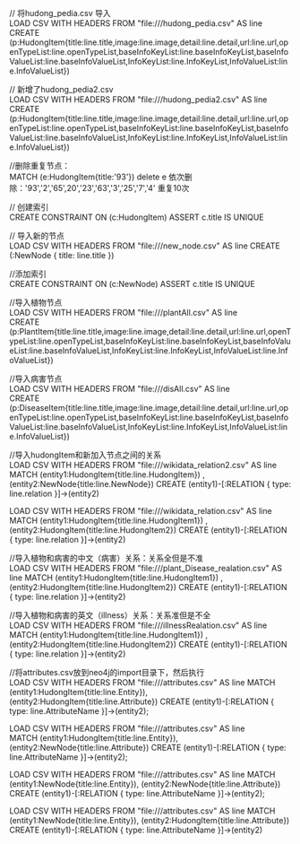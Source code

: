 // 将hudong_pedia.csv 导入                                                                                                   
LOAD CSV WITH HEADERS  FROM "file:///hudong_pedia.csv" AS line  
CREATE (p:HudongItem{title:line.title,image:line.image,detail:line.detail,url:line.url,openTypeList:line.openTypeList,baseInfoKeyList:line.baseInfoKeyList,baseInfoValueList:line.baseInfoValueList,InfoKeyList:line.InfoKeyList,InfoValueList:line.InfoValueList}) 


// 新增了hudong_pedia2.csv                                                                                              
LOAD CSV WITH HEADERS  FROM "file:///hudong_pedia2.csv" AS line  
CREATE (p:HudongItem{title:line.title,image:line.image,detail:line.detail,url:line.url,openTypeList:line.openTypeList,baseInfoKeyList:line.baseInfoKeyList,baseInfoValueList:line.baseInfoValueList,InfoKeyList:line.InfoKeyList,InfoValueList:line.InfoValueList}) 


//删除重复节点：                                                                                                             
MATCH (e:HudongItem{title:'93'}) delete e	依次删除：'93','2','65',20','23','63','3','25','7','4'	重复10次


// 创建索引                                                                                                                             
CREATE CONSTRAINT ON (c:HudongItem)
ASSERT c.title IS UNIQUE


// 导入新的节点                                                                                                                          
LOAD CSV WITH HEADERS FROM "file:///new_node.csv" AS line
CREATE (:NewNode { title: line.title })


//添加索引                                                                                            
CREATE CONSTRAINT ON (c:NewNode)
ASSERT c.title IS UNIQUE


//导入植物节点                                                                                                                  
LOAD CSV WITH HEADERS  FROM "file:///plantAll.csv" AS line  
CREATE (p:PlantItem{title:line.title,image:line.image,detail:line.detail,url:line.url,openTypeList:line.openTypeList,baseInfoKeyList:line.baseInfoKeyList,baseInfoValueList:line.baseInfoValueList,InfoKeyList:line.InfoKeyList,InfoValueList:line.InfoValueList}) 


//导入病害节点                                                                                                              
LOAD CSV WITH HEADERS  FROM "file:///disAll.csv" AS line  
CREATE (p:DiseaseItem{title:line.title,image:line.image,detail:line.detail,url:line.url,openTypeList:line.openTypeList,baseInfoKeyList:line.baseInfoKeyList,baseInfoValueList:line.baseInfoValueList,InfoKeyList:line.InfoKeyList,InfoValueList:line.InfoValueList}) 


//导入hudongItem和新加入节点之间的关系                                                                                 
LOAD CSV  WITH HEADERS FROM "file:///wikidata_relation2.csv" AS line
MATCH (entity1:HudongItem{title:line.HudongItem}) , (entity2:NewNode{title:line.NewNode})
CREATE (entity1)-[:RELATION { type: line.relation }]->(entity2)


LOAD CSV  WITH HEADERS FROM "file:///wikidata_relation.csv" AS line
MATCH (entity1:HudongItem{title:line.HudongItem1}) , (entity2:HudongItem{title:line.HudongItem2})
CREATE (entity1)-[:RELATION { type: line.relation }]->(entity2)


//导入植物和病害的中文（病害）关系：关系全但是不准                                                                          
LOAD CSV  WITH HEADERS FROM "file:///plant_Disease_realation.csv" AS line
MATCH (entity1:HudongItem{title:line.HudongItem1}) , (entity2:HudongItem{title:line.HudongItem2})
CREATE (entity1)-[:RELATION { type: line.relation }]->(entity2)


//导入植物和病害的英文（illness）关系：关系准但是不全                                                                     
LOAD CSV  WITH HEADERS FROM "file:///illnessRealation.csv" AS line
MATCH (entity1:HudongItem{title:line.HudongItem1}) , (entity2:HudongItem{title:line.HudongItem2})
CREATE (entity1)-[:RELATION { type: line.relation }]->(entity2)


//将attributes.csv放到neo4j的import目录下，然后执行                                                                              
LOAD CSV WITH HEADERS FROM "file:///attributes.csv" AS line
MATCH (entity1:HudongItem{title:line.Entity}), (entity2:HudongItem{title:line.Attribute})
CREATE (entity1)-[:RELATION { type: line.AttributeName }]->(entity2);
 
 
LOAD CSV WITH HEADERS FROM "file:///attributes.csv" AS line                                             
MATCH (entity1:HudongItem{title:line.Entity}), (entity2:NewNode{title:line.Attribute})
CREATE (entity1)-[:RELATION { type: line.AttributeName }]->(entity2);
    
    
LOAD CSV WITH HEADERS FROM "file:///attributes.csv" AS line
MATCH (entity1:NewNode{title:line.Entity}), (entity2:NewNode{title:line.Attribute})
CREATE (entity1)-[:RELATION { type: line.AttributeName }]->(entity2);
   
   
LOAD CSV WITH HEADERS FROM "file:///attributes.csv" AS line
MATCH (entity1:NewNode{title:line.Entity}), (entity2:HudongItem{title:line.Attribute})
CREATE (entity1)-[:RELATION { type: line.AttributeName }]->(entity2)  

